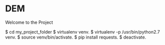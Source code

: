 # DEM
Welcome to the Project

$ cd my_project_folder $ virtualenv venv.
$ virtualenv -p /usr/bin/python2.7 venv.
$ source venv/bin/activate.
$ pip install requests.
$ deactivate.
